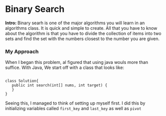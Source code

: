 <h1> Binary Search </h1>

<b> Intro:  </b>  Binary searh is one of the major algorithms you will learn in an algorithms class. It is quick and simple to create. All that you have to know about the algorithm is that you have to divide the collection of items into two sets and find the set with the numbers closest to the number you are given.

<h3> My Approach </h3>
   When I began this problem, aI figured that using java wouls more than suffice. With Java, We start off with a class that looks like:

```

class Solution{
   public int search(int[] nums, int target) {
   } 
}
``` 
Seeing this, I managed to think of setting up myself first. I did this by initializing variables called ` first_key ` and ` last_key `  as well as ` pivot `  

